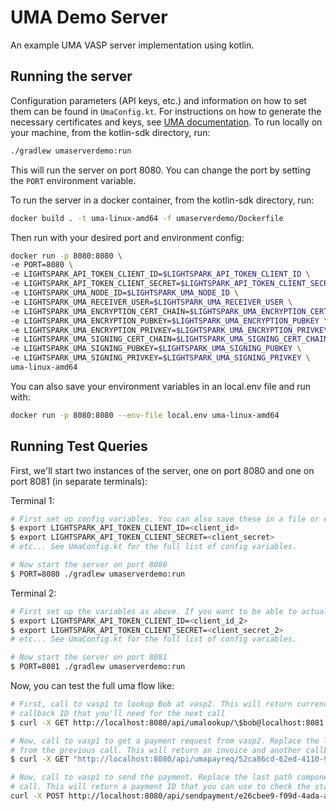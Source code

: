 # UMA Demo Server

An example UMA VASP server implementation using kotlin.

## Running the server

Configuration parameters (API keys, etc.) and information on how to set them can be found in `UmaConfig.kt`.
For instructions on how to generate the necessary certificates and keys, see [UMA documentation](https://docs.uma.me/uma-standard/keys-authentication-encryption).
To run locally on your machine, from the kotlin-sdk directory, run:

```bash
./gradlew umaserverdemo:run
```

This will run the server on port 8080. You can change the port by setting the `PORT` environment variable.

To run the server in a docker container, from the kotlin-sdk directory, run:

```bash
docker build . -t uma-linux-amd64 -f umaserverdemo/Dockerfile
```

Then run with your desired port and environment config:

```bash
docker run -p 8080:8080 \
-e PORT=8080 \
-e LIGHTSPARK_API_TOKEN_CLIENT_ID=$LIGHTSPARK_API_TOKEN_CLIENT_ID \
-e LIGHTSPARK_API_TOKEN_CLIENT_SECRET=$LIGHTSPARK_API_TOKEN_CLIENT_SECRET \
-e LIGHTSPARK_UMA_NODE_ID=$LIGHTSPARK_UMA_NODE_ID \
-e LIGHTSPARK_UMA_RECEIVER_USER=$LIGHTSPARK_UMA_RECEIVER_USER \
-e LIGHTSPARK_UMA_ENCRYPTION_CERT_CHAIN=$LIGHTSPARK_UMA_ENCRYPTION_CERT_CHAIN \
-e LIGHTSPARK_UMA_ENCRYPTION_PUBKEY=$LIGHTSPARK_UMA_ENCRYPTION_PUBKEY \
-e LIGHTSPARK_UMA_ENCRYPTION_PRIVKEY=$LIGHTSPARK_UMA_ENCRYPTION_PRIVKEY \
-e LIGHTSPARK_UMA_SIGNING_CERT_CHAIN=$LIGHTSPARK_UMA_SIGNING_CERT_CHAIN \
-e LIGHTSPARK_UMA_SIGNING_PUBKEY=$LIGHTSPARK_UMA_SIGNING_PUBKEY \
-e LIGHTSPARK_UMA_SIGNING_PRIVKEY=$LIGHTSPARK_UMA_SIGNING_PRIVKEY \
uma-linux-amd64
```

You can also save your environment variables in an local.env file and run with:

```bash
docker run -p 8080:8080 --env-file local.env uma-linux-amd64
```

## Running Test Queries

First, we'll start two instances of the server, one on port 8080 and one on port 8081 (in separate terminals):

Terminal 1:

```bash
# First set up config variables. You can also save these in a file or export them to your environment.
$ export LIGHTSPARK_API_TOKEN_CLIENT_ID=<client_id>
$ export LIGHTSPARK_API_TOKEN_CLIENT_SECRET=<client_secret>
# etc... See UmaConfig.kt for the full list of config variables.

# Now start the server on port 8080
$ PORT=8080 ./gradlew umaserverdemo:run
```

Terminal 2:

```bash
# First set up the variables as above. If you want to be able to actually send payments, use a different account.
$ export LIGHTSPARK_API_TOKEN_CLIENT_ID=<client_id_2>
$ export LIGHTSPARK_API_TOKEN_CLIENT_SECRET=<client_secret_2>
# etc... See UmaConfig.kt for the full list of config variables.

# Now start the server on port 8081
$ PORT=8081 ./gradlew umaserverdemo:run
```

Now, you can test the full uma flow like:

```bash
# First, call to vasp1 to lookup Bob at vasp2. This will return currency conversion info, etc. It will also contain a 
# callback ID that you'll need for the next call
$ curl -X GET http://localhost:8080/api/umalookup/\$bob@localhost:8081

# Now, call to vasp1 to get a payment request from vasp2. Replace the last path component here with the callbackUuid
# from the previous call. This will return an invoice and another callback ID that you'll need for the next call.
$ curl -X GET "http://localhost:8080/api/umapayreq/52ca86cd-62ed-4110-9774-4e07b9aa1f0e?amount=100&currencyCode=USD"

# Now, call to vasp1 to send the payment. Replace the last path component here with the callbackUuid from the payreq
# call. This will return a payment ID that you can use to check the status of the payment.
curl -X POST http://localhost:8080/api/sendpayment/e26cbee9-f09d-4ada-a731-965cbd043d50
```
